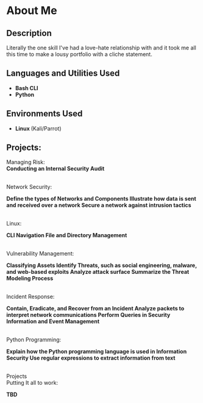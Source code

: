 <h1> About Me </h1>

 ### 

<h2>Description</h2>
Literally the one skill I've had a love-hate relationship with and it took me all this time to make a lousy portfolio with a cliche statement. 
<br />


<h2>Languages and Utilities Used</h2>

- <b> Bash CLI </b> 
- <b> Python </b>

<h2>Environments Used </h2>

- <b> Linux </b> (Kali/Parrot)

<h2>Projects: </h2>

<p align="left">
Managing Risk: <br/>
<!-- <img src=""/> -->
<b> Conducting an Internal Security Audit </b>
<br />
<br />

Network Security:  <br/>
<!-- <img src=""/> -->
<b> Define the types of Networks and Components </b>
<b> Illustrate how data is sent and received over a network </b>
<b> Secure a network against intrusion tactics </b> 
<br />
<br />

Linux: <br/>
<!-- <img src=""/> -->
<b> CLI Navigation </b>
<b> File and Directory Management </b>
<br />
<br />

Vulnerability Management:  <br/>
<!-- <img src=""/> -->
<b> Classifying Assets </b>
<b> Identify Threats, such as social engineering, malware, and web-based exploits </b>
<b> Analyze attack surface </b>
<b> Summarize the Threat Modeling Process </b>
<br />
<br />

Incident Response:  <br/>
<!-- <img src=""/> -->
<b> Contain, Eradicate, and Recover from an Incident </b>
<b> Analyze packets to interpret network communications </b>
<b> Perform Queries in Security Information and Event Management </b>
<br />
<br />

Python Programming:  <br/>
<!-- <img src=""/> -->
<b> Explain how the Python programming language is used in Information Security </b>
<b> Use regular expressions to extract information from text </b>
<br />
<br />

Projects  <br/>
Putting It all to work:  <br/>
<!-- <img src=""/> -->
<b> TBD </b>
</p>

<!--
 ```diff
- text in red
+ text in green
! text in orange
# text in gray
@@ text in purple (and bold)@@
```
--!>
